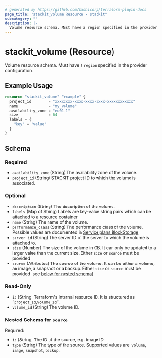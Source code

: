 ```yaml
---
# generated by https://github.com/hashicorp/terraform-plugin-docs
page_title: "stackit_volume Resource - stackit"
subcategory: ""
description: |-
  Volume resource schema. Must have a region specified in the provider configuration.
---
```


# stackit_volume (Resource)

Volume resource schema. Must have a `region` specified in the provider configuration.

## Example Usage

```terraform
resource "stackit_volume" "example" {
  project_id        = "xxxxxxxx-xxxx-xxxx-xxxx-xxxxxxxxxxxx"
  name              = "my_volume"
  availability_zone = "eu01-1"
  size              = 64
  labels = {
    "key" = "value"
  }
}
```

<!-- schema generated by tfplugindocs -->
## Schema

### Required

- `availability_zone` (String) The availability zone of the volume.
- `project_id` (String) STACKIT project ID to which the volume is associated.

### Optional

- `description` (String) The description of the volume.
- `labels` (Map of String) Labels are key-value string pairs which can be attached to a resource container
- `name` (String) The name of the volume.
- `performance_class` (String) The performance class of the volume. Possible values are documented in [Service plans BlockStorage](https://docs.stackit.cloud/stackit/en/service-plans-blockstorage-75137974.html#ServiceplansBlockStorage-CurrentlyavailableServicePlans%28performanceclasses%29)
- `server_id` (String) The server ID of the server to which the volume is attached to.
- `size` (Number) The size of the volume in GB. It can only be updated to a larger value than the current size. Either `size` or `source` must be provided
- `source` (Attributes) The source of the volume. It can be either a volume, an image, a snapshot or a backup. Either `size` or `source` must be provided (see [below for nested schema](#nestedatt--source))

### Read-Only

- `id` (String) Terraform's internal resource ID. It is structured as "`project_id`,`volume_id`".
- `volume_id` (String) The volume ID.

<a id="nestedatt--source"></a>
### Nested Schema for `source`

Required:

- `id` (String) The ID of the source, e.g. image ID
- `type` (String) The type of the source. Supported values are: `volume`, `image`, `snapshot`, `backup`.

